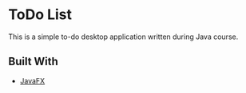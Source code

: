 # ToDo List
This is a simple to-do desktop application written during Java course.
 
## Built With

* [JavaFX](https://openjfx.io)